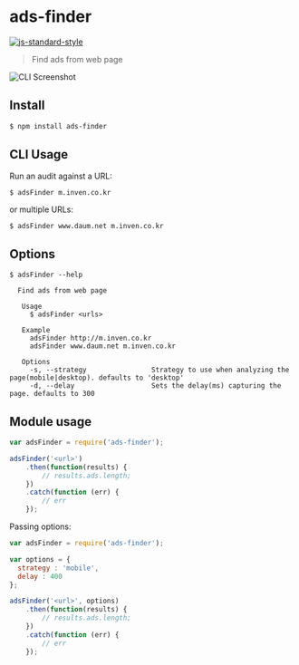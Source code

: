# ads-finder
[![js-standard-style](https://img.shields.io/badge/code%20style-standard-brightgreen.svg)](http://standardjs.com/)

> Find ads from web page

![CLI Screenshot](http://t1.daumcdn.net/adfit/acs/20160105/7c179550-b364-11e5-90ed-877e318e806e.png)

## Install

```sh
$ npm install ads-finder
```

## CLI Usage

Run an audit against a URL:

```
$ adsFinder m.inven.co.kr
```

or multiple URLs:

```
$ adsFinder www.daum.net m.inven.co.kr
```


## Options
```
$ adsFinder --help

  Find ads from web page
 
   Usage
     $ adsFinder <urls>
 
   Example
     adsFinder http://m.inven.co.kr
     adsFinder www.daum.net m.inven.co.kr
 
   Options
     -s, --strategy                Strategy to use when analyzing the page(mobile|desktop). defaults to 'desktop'
     -d, --delay                   Sets the delay(ms) capturing the page. defaults to 300
```

## Module usage
```js
var adsFinder = require('ads-finder');

adsFinder('<url>')
    .then(function(results) {
        // results.ads.length;
    })
    .catch(function (err) {
        // err
    });
```

Passing options:

```js
var adsFinder = require('ads-finder');

var options = {
  strategy : 'mobile',
  delay : 400
};

adsFinder('<url>', options)
    .then(function(results) {
        // results.ads.length;
    })
    .catch(function (err) {
        // err
    });
```
